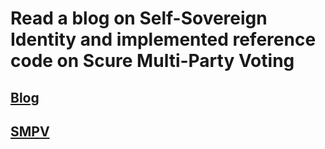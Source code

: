 # Read a blog on Self-Sovereign Identity and implemented reference code on Scure Multi-Party Voting

## [Blog](https://medium.com/metadium/introduction-to-self-sovereign-identity-and-its-10-guiding-principles-97c1ba603872)
## [SMPV](https://github.com/OpenMined/PyDentity/blob/master/projects/pryvote/demo/1_secure_multi_party_voting.ipynb)

